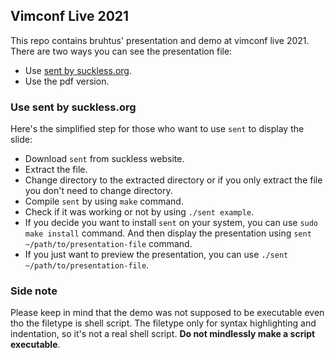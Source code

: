 ## Vimconf Live 2021

This repo contains bruhtus' presentation and demo at vimconf live 2021. There are two ways you can see the presentation file:
- Use [sent by suckless.org](http://tools.suckless.org/sent/).
- Use the pdf version.

### Use sent by suckless.org

Here's the simplified step for those who want to use `sent` to display the slide:
- Download `sent` from suckless website.
- Extract the file.
- Change directory to the extracted directory or if you only extract the file you don't need to change directory.
- Compile `sent` by using `make` command.
- Check if it was working or not by using `./sent example`.
- If you decide you want to install `sent` on your system, you can use `sudo make install` command. And then display the presentation using `sent ~/path/to/presentation-file` command.
- If you just want to preview the presentation, you can use `./sent ~/path/to/presentation-file`.

### Side note

Please keep in mind that the demo was not supposed to be executable even tho the filetype is shell script. The filetype only for syntax highlighting and indentation, so it's not a real shell script. **Do not mindlessly make a script executable**.

